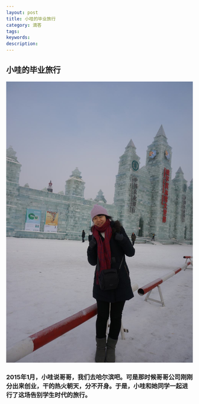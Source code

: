 ```yaml
---
layout: post
title: 小哇的毕业旅行
category: 滴答
tags: 
keywords: 
description: 
---
```


## 小哇的毕业旅行

![1](/public/img/love/1.JPG)

### 2015年1月，小哇说哥哥，我们去哈尔滨吧。可是那时候哥哥公司刚刚分出来创业，干的热火朝天，分不开身。于是，小哇和她同学一起进行了这场告别学生时代的旅行。 